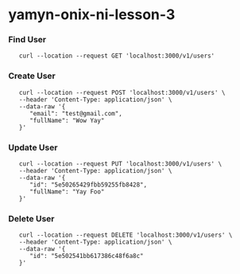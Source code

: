 # yamyn-onix-ni-lesson-3

### Find User

```
   curl --location --request GET 'localhost:3000/v1/users'
```

### Create User

```
   curl --location --request POST 'localhost:3000/v1/users' \
   --header 'Content-Type: application/json' \
   --data-raw '{
      "email": "test@gmail.com",
      "fullName": "Wow Yay"
   }'
```

### Update User

```
   curl --location --request PUT 'localhost:3000/v1/users' \
   --header 'Content-Type: application/json' \
   --data-raw '{
      "id": "5e50265429fbb59255fb8428",
      "fullName": "Yay Foo"
   }'
```

### Delete User

```
   curl --location --request DELETE 'localhost:3000/v1/users' \
   --header 'Content-Type: application/json' \
   --data-raw '{
      "id": "5e502541bb617386c48f6a8c"
   }'
```
